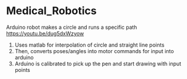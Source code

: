 # Medical_Robotics
Arduino robot makes a circle and runs a specific path
https://youtu.be/dug5dxWzyow


1. Uses matlab for interpolation of circle and straight line points
2. Then, converts poses/angles into motor commands for input into arduino
3. Arduino is calibrated to pick up the pen and start drawing with input points
